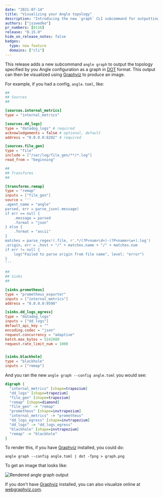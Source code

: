 ```yaml
---
date: "2021-07-14"
title: "Visualizing your Angle topology"
description: "Introducing the new `graph` CLI subcommand for outputting your Angle topology as a graph"
authors: ["jszwedko"]
pr_numbers: [8116]
release: "0.15.0"
hide_on_release_notes: false
badges:
  type: new feature
  domains: ["cli"]
---
```


This release adds a new subcommand `angle graph` to output the topology specified by you Angle configuration as
a graph in [DOT][DOT] format. This output can then be visualized using [Graphviz] to produce an image.

For example, if you had a config, `angle.toml`, like:

```toml
##
## Sources
##

[sources.internal_metrics]
type = "internal_metrics"

[sources.dd_logs]
type = "datadog_logs" # required
acknowledgements = false # optional, default
address = "0.0.0.0:8282" # required

[sources.file_gen]
type = "file"
include = ["/var/log/file_gen/**/*.log"]
read_from = "beginning"

##
## Transforms
##

[transforms.remap]
type = "remap"
inputs = ["file_gen"]
source = '''
.agent_name = "angle"
parsed, err = parse_json(.message)
if err == null {
    .message = parsed
    .format = "json"
} else {
    .format = "ascii"
}
matches = parse_regex!(.file, r'.*/(?P<num>\d+)-(?P<name>\w+).log')
.origin, err = .host + "/" + matches.name + "/" + matches.num
if err != null {
    log("Failed to parse origin from file name", level: "error")
}
'''

##
## Sinks
##

[sinks.prometheus]
type = "prometheus_exporter"
inputs = ["internal_metrics"]
address = "0.0.0.0:9598"

[sinks.dd_logs_egress]
type = "datadog_logs"
inputs = ["dd_logs"]
default_api_key = ""
encoding.codec = "json"
request.concurrency = "adaptive"
batch.max_bytes = 5242880
request.rate_limit_num = 1000


[sinks.blackhole]
type = "blackhole"
inputs = ["remap"]
```

And you ran the new `angle graph --config angle.toml` you would see:

```dot
digraph {
  "internal_metrics" [shape=trapezium]
  "dd_logs" [shape=trapezium]
  "file_gen" [shape=trapezium]
  "remap" [shape=diamond]
  "file_gen" -> "remap"
  "prometheus" [shape=invtrapezium]
  "internal_metrics" -> "prometheus"
  "dd_logs_egress" [shape=invtrapezium]
  "dd_logs" -> "dd_logs_egress"
  "blackhole" [shape=invtrapezium]
  "remap" -> "blackhole"
}
```

To render this, if you have [Graphviz] installed, you could do:

```shell
angle graph --config angle.toml | dot -Tpng > graph.png
```

To get an image that looks like:

![Rendered angle graph output](/img/angle-graph.png)

If you don't have [Graphviz] installed, you can also visualize online at [webgraphviz.com](http://www.webgraphviz.com/).

[DOT]: https://graphviz.org/doc/info/lang.html
[Graphviz]: https://graphviz.org
